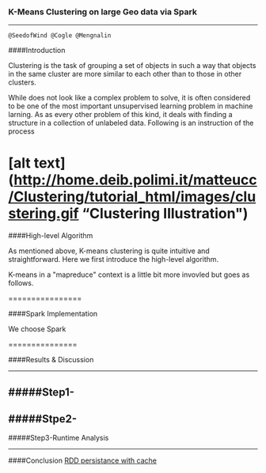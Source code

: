 ### K-Means Clustering on large Geo data via Spark

---------

    @SeedofWind @Cogle @Mengnalin

####Introduction

Clustering is the task of grouping a set of objects in such a way that objects in the same cluster are more similar  to each other than to those in other clusters. 

While does not look like a complex problem to solve, it is often considered to be one of the most important unsupervised learning problem in machine larning. As as every other problem of this kind, it deals with finding a structure in a collection of unlabeled data. Following is an instruction of the process 

[alt text](http://home.deib.polimi.it/matteucc/Clustering/tutorial_html/images/clustering.gif “Clustering Illustration")
================

####High-level Algorithm

As mentioned above, K-means clustering is quite intuitive and straightforward. Here we first introduce the high-level algorithm.


K-means in a "mapreduce" context is a little bit more invovled but goes as follows.

================

####Spark Implementation 

We choose Spark 

===============

####Results & Discussion

----

#####Step1-
----

#####Stpe2-
----

#####Step3-Runtime Analysis

----
####Conclusion
[RDD persistance with cache](http://http://spark.apache.org/docs/latest/programming-guide.html#rdd-persistence)


